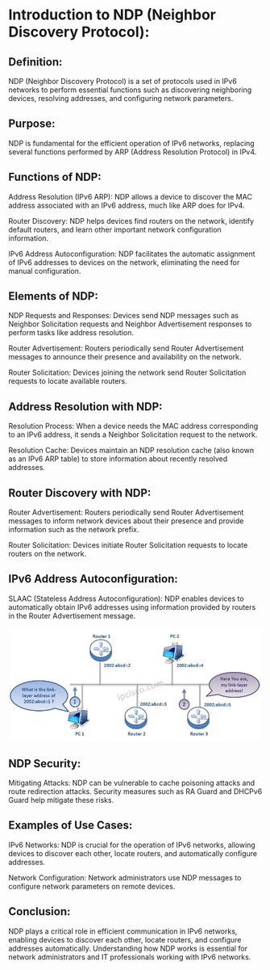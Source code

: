 # Introduction to NDP (Neighbor Discovery Protocol):

## Definition:
NDP (Neighbor Discovery Protocol) is a set of protocols used in IPv6 networks to perform essential functions such as discovering neighboring devices, resolving addresses, and configuring network parameters.

## Purpose:
NDP is fundamental for the efficient operation of IPv6 networks, replacing several functions performed by ARP (Address Resolution Protocol) in IPv4.

## Functions of NDP:
Address Resolution (IPv6 ARP): NDP allows a device to discover the MAC address associated with an IPv6 address, much like ARP does for IPv4.

Router Discovery: NDP helps devices find routers on the network, identify default routers, and learn other important network configuration information.

IPv6 Address Autoconfiguration: NDP facilitates the automatic assignment of IPv6 addresses to devices on the network, eliminating the need for manual configuration.

## Elements of NDP:
NDP Requests and Responses: Devices send NDP messages such as Neighbor Solicitation requests and Neighbor Advertisement responses to perform tasks like address resolution.

Router Advertisement: Routers periodically send Router Advertisement messages to announce their presence and availability on the network.

Router Solicitation: Devices joining the network send Router Solicitation requests to locate available routers.

## Address Resolution with NDP:
Resolution Process: When a device needs the MAC address corresponding to an IPv6 address, it sends a Neighbor Solicitation request to the network.

Resolution Cache: Devices maintain an NDP resolution cache (also known as an IPv6 ARP table) to store information about recently resolved addresses.

## Router Discovery with NDP:
Router Advertisement: Routers periodically send Router Advertisement messages to inform network devices about their presence and provide information such as the network prefix.

Router Solicitation: Devices initiate Router Solicitation requests to locate routers on the network.

## IPv6 Address Autoconfiguration:
SLAAC (Stateless Address Autoconfiguration): NDP enables devices to automatically obtain IPv6 addresses using information provided by routers in the Router Advertisement message.

<div>
<img src="img/ndp.jpg"/>
</div>

## NDP Security:
Mitigating Attacks: NDP can be vulnerable to cache poisoning attacks and route redirection attacks. Security measures such as RA Guard and DHCPv6 Guard help mitigate these risks.

## Examples of Use Cases:
IPv6 Networks: NDP is crucial for the operation of IPv6 networks, allowing devices to discover each other, locate routers, and automatically configure addresses.

Network Configuration: Network administrators use NDP messages to configure network parameters on remote devices.

## Conclusion:
NDP plays a critical role in efficient communication in IPv6 networks, enabling devices to discover each other, locate routers, and configure addresses automatically. Understanding how NDP works is essential for network administrators and IT professionals working with IPv6 networks.

